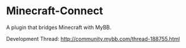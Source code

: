 # Minecraft-Connect
A plugin that bridges Minecraft with MyBB.

Development Thread: http://community.mybb.com/thread-188755.html
